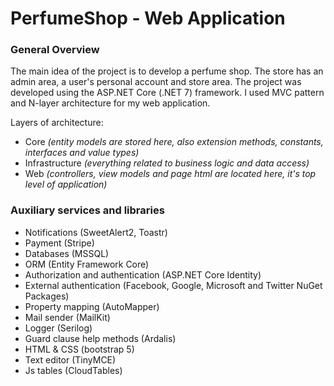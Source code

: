 # PerfumeShop - Web Application 

### General Overview 

The main idea of the project is to develop a perfume shop.
The store has an admin area, a user's personal account and store area.
The project was developed using the ASP.NET Core (.NET 7) framework.
I used MVC pattern and N-layer architecture for my web application.

Layers of architecture: 
- Core *(entity models are stored here, also extension methods, constants, interfaces and value types)*
- Infrastructure *(everything related to business logic and data access)*
- Web *(controllers, view models and page html are located here, it's top level of application)*

### Auxiliary services and libraries

- Notifications (SweetAlert2, Toastr)
- Payment (Stripe)
- Databases (MSSQL)
- ORM (Entity Framework Core)
- Authorization and authentication (ASP.NET Core Identity)
- External authentication (Facebook, Google, Microsoft and Twitter NuGet Packages)
- Property mapping (AutoMapper)
- Mail sender (MailKit)
- Logger (Serilog)
- Guard clause help methods (Ardalis)
- HTML & CSS (bootstrap 5)
- Text editor (TinyMCE)
- Js tables (CloudTables)


